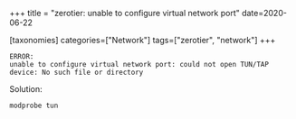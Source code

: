 +++
title = "zerotier: unable to configure virtual network port"
date=2020-06-22

[taxonomies]
categories=["Network"]
tags=["zerotier", "network"]
+++

```
ERROR: 
unable to configure virtual network port: could not open TUN/TAP device: No such file or directory
```

Solution:
```sh
modprobe tun
```